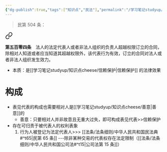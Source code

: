 ```yaml
---
{"dg-publish":true,"tags":["知识点","民法"],"permalink":"/学习笔记studyup/知识点cheese/表见代表/","dgPassFrontmatter":true,"created":"2024-09-16T11:04:40.228+08:00","updated":"2024-10-27T17:09:24.689+08:00"}
---
```


>民第 504 条：
<div class="transclusion internal-embed is-loaded"><a class="markdown-embed-link" href="////#t504" aria-label="Open link"><svg xmlns="http://www.w3.org/2000/svg" width="24" height="24" viewBox="0 0 24 24" fill="none" stroke="currentColor" stroke-width="2" stroke-linecap="round" stroke-linejoin="round" class="svg-icon lucide-link"><path d="M10 13a5 5 0 0 0 7.54.54l3-3a5 5 0 0 0-7.07-7.07l-1.72 1.71"></path><path d="M14 11a5 5 0 0 0-7.54-.54l-3 3a5 5 0 0 0 7.07 7.07l1.71-1.71"></path></svg></a><div class="markdown-embed">



**第五百零四条**　法人的法定代表人或者非法人组织的负责人超越权限订立的合同，除相对人知道或者应当知道其超越权限外，该代表行为有效，订立的合同对法人或者非法人组织发生效力。 

</div></div>

- 本质：是[[学习笔记studyup/知识点cheese/信赖保护\|信赖保护]] 的法律效果
# 构成
- 表见代表的构成也需要相对人是[[学习笔记studyup/知识点cheese/善意\|善意]]的
	- 善意：只要相对人并非故意且无重大过失，即可构成表见代表>>信赖保护
- 存在可归责于被代表人的权利表象
	1. 行为人被登记为法定代表人>>> [[法条/法条细则/中华人民共和国民法典#^t65\|民第 65 条]] ---除非某种交易的代表权存在法定限制（[[法条/法条细则/中华人民共和国公司法#^t15\|公司法第 15 条]]）
